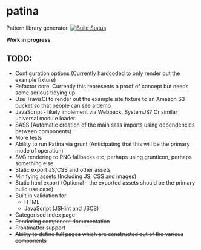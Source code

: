 # patina
Pattern library generator.
[![Build Status](https://travis-ci.org/andymantell/patina.svg)](https://travis-ci.org/andymantell/patina)

**Work in progress**


## TODO:

* Configuration options (Currently hardcoded to only render out the example fixture)
* Refactor core. Currently this represents a proof of concept but needs some serious tidying up.
* Use TravisCI to render out the example site fixture to an Amazon S3 bucket so that people can see a demo
* JavaScript - likely implement via Webpack. SystemJS? Or similar universal module loader.
* SASS (Automatic creation of the main sass imports using dependencies between components)
* More tests
* Ability to run Patina via grunt (Anticipating that this will be the primary mode of operation)
* SVG rendering to PNG fallbacks etc, perhaps using grunticon, perhaps something else
* Static export JS/CSS and other assets
* Minifying assets (Including JS, CSS and images)
* Static html export (Optional - the exported assets should be the primary build use case)
* Built in validation for
  * HTML
  * JavaScript (JSHint and JSCS)
* ~~Categorised index page~~
* ~~Rendering component documentation~~
* ~~Frontmatter support~~
* ~~Ability to define full pages which are constructed out of the various components~~
